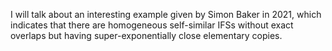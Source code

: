 I will talk about an interesting example given by Simon Baker in 2021, which indicates that there are homogeneous self-similar IFSs without exact overlaps but having super-exponentially close elementary copies.